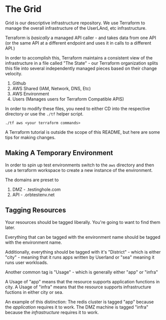 # The Grid

Grid is our descriptive infrastructure repository.  We use Terraform to manage
the overall infrastructure of the UserLAnd, etc infrastructure.

Terraform is _basically_ a managed API caller - and takes data from one API (or
the same API at a different endpoint and uses it in calls to a different API.)

In order to accomplish this, Terraform maintains a consistent view of the
infrastructure in a file called "The State" - our Terraform organization
splits this file into several independently managed pieces based on their
change velocity.

1. Github
2. AWS Shared (IAM, Network, DNS, Etc)
3. AWS Environment
4. Users (Manages users for Terraform Compatible APIS)

In order to modify these files, you need to either CD into the respective
directory or use the `./tf` helper script.

`./tf aws <your terraform commands>`

A Terraform tutorial is outside the scope of this README, but here are some
tips for making changes.

## Making A Temporary Environment

In order to spin up test environments switch to the `aws` directory and then
use a terraform workspace to create a new instance of the environment.

The domains are preset to

1. DMZ - <yourenvname>.testinghole.com
2. API - <yourenvname>.orbtestenv.net



## Tagging Resources

Your resources should be tagged liberally.  You're going to want to find them
later.

Everything that can be tagged with the environment name should be tagged with
the environment name.

Additionally, everything should be tagged with it's "District" - which is
either "city" - meaning that it runs apps written by Userland or "sea" meaning
it runs user workloads.

Another common tag is "Usage" - which is generally either "app" or "infra"

A Usage of "app" means that the resource supports application functions in city.
A Usage of "infra" means that the resource supports infrastructure fuctions in
either city or sea.

An example of this distinction:  The redis cluster is tagged "app" because the
_application_ requires it to work.  The DMZ machine is tagged "infra" because
the _infrastructure_ requires it to work.

